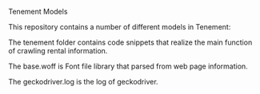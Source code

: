Tenement Models

This repository contains a number of different models in Tenement:

The tenement folder contains code snippets that realize the main function of crawling rental information.

The base.woff is Font file library that parsed from web page information.

The geckodriver.log is the log of geckodriver.
